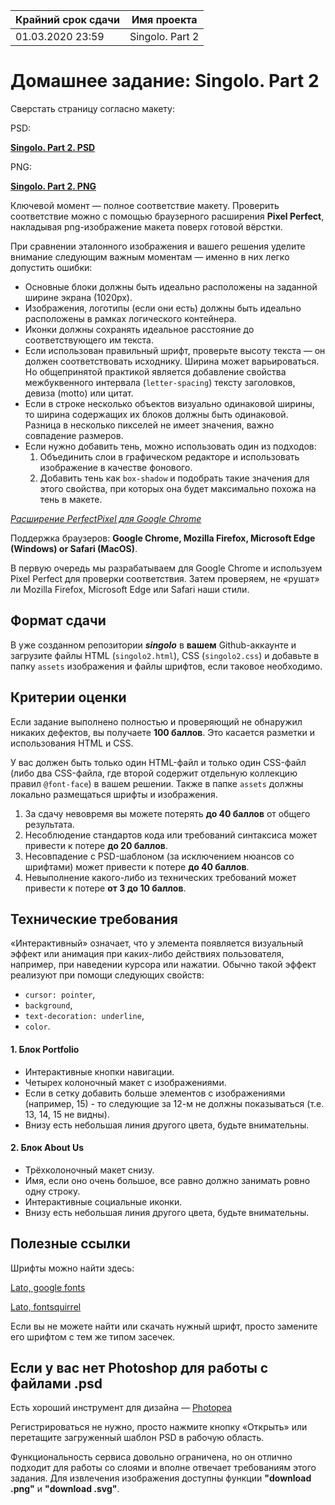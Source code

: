 | Крайний срок сдачи | Имя проекта |
|--------------------|-------------|
| 01.03.2020 23:59 | Singolo. Part 2 |


# Домашнее задание: Singolo. Part 2

Сверстать страницу согласно макету:

PSD:

**[Singolo. Part 2. PSD](https://github.com/rolling-scopes-school/tasks/blob/master/tasks/markups/level-2/singolo/part-2/singolo2.psd)**

PNG:

**[Singolo. Part 2. PNG](https://github.com/rolling-scopes-school/tasks/blob/master/tasks/markups/level-2/singolo/part-2/singolo2.png)**

Ключевой момент — полное соответствие макету. Проверить соответствие можно с помощью браузерного расширения **Pixel Perfect**, накладывая png-изображение макета поверх готовой вёрстки.

При сравнении эталонного изображения и вашего решения уделите внимание следующим важным моментам — именно в них легко допустить ошибки:

- Основные блоки должны быть идеально расположены на заданной ширине экрана (1020px).
- Изображения, логотипы (если они есть) должны быть идеально расположены в рамках логического контейнера.
- Иконки должны сохранять идеальное расстояние до соответствующего им текста.
- Если использован правильный шрифт, проверьте высоту текста — он должен соответствовать исходнику. Ширина может варьироваться. Но общепринятой практикой является добавление свойства межбуквенного интервала (`letter-spacing`) тексту заголовков, девиза (motto) или цитат.
- Если в строке несколько объектов визуально одинаковой ширины, то ширина содержащих их блоков должны быть одинаковой. Разница в несколько пикселей не имеет значения, важно совпадение размеров.
- Если нужно добавить тень, можно использовать один из подходов:
  1. Объединить слои в графическом редакторе и использовать изображение в качестве фонового.
  2. Добавить тень как `box-shadow` и подобрать такие значения для этого свойства, при которых она будет максимально похожа на тень в макете.

*[Расширение PerfectPixel для Google Chrome](https://chrome.google.com/webstore/detail/perfectpixel-by-welldonec/dkaagdgjmgdmbnecmcefdhjekcoceebi?hl=en)*

Поддержка браузеров: **Google Chrome, Mozilla Firefox, Microsoft Edge (Windows) or Safari (MacOS)**.

В первую очередь мы разрабатываем для Google Chrome и используем Pixel Perfect для проверки соответствия. Затем проверяем, не «рушат» ли Mozilla Firefox, Microsoft Edge или Safari наши стили.


## Формат сдачи

В уже созданном репозитории ***singolo*** в **вашем** Github-аккаунте и загрузите файлы HTML (`singolo2.html`), CSS (`singolo2.css`) и добавьте в папку `assets` изображения и файлы шрифтов, если таковое необходимо.


## Критерии оценки

Если задание выполнено полностью и проверяющий не обнаружил никаких дефектов, вы получаете **100 баллов**. Это касается разметки и использования HTML и CSS.

У вас должен быть только один HTML-файл и только один CSS-файл (либо два CSS-файла, где второй содержит отдельную коллекцию правил `@font-face`) в вашем решении. Также в папке `assets` должны локально размещаться шрифты и изображения.

1. За сдачу невовремя вы можете потерять **до 40 баллов** от общего результата.
2. Несоблюдение стандартов кода или требований синтаксиса может привести к потере **до 20 баллов**.
3. Несовпадение с PSD-шаблоном (за исключением нюансов со шрифтами) может привести к потере **до 40 баллов**.
4. Невыполнение какого-либо из технических требований может привести к потере **от 3 до 10 баллов**.


## Технические требования

«Интерактивный» означает, что у элемента появляется визуальный эффект или анимация при каких-либо действиях пользователя, например, при наведении курсора или нажатии. Обычно такой эффект реализуют при помощи следующих свойств:
- `cursor: pointer`,
- `background`,
- `text-decoration: underline`,
- `color`.


#### 1. Блок **Portfolio**
- Интерактивные кнопки навигации.
- Четырех колоночный макет с изображениями.
- Если в сетку добавить больше элементов с изображениями (например, 15) - то следующие за 12-м не должны показываться (т.е. 13, 14, 15 не видны).
- Внизу есть небольшая линия другого цвета, будьте внимательны.

#### 2. Блок **About Us**
- Трёхколоночный макет снизу.
- Имя, если оно очень большое, все равно должно занимать ровно одну строку.
- Интерактивные социальные иконки.
- Внизу есть небольшая линия другого цвета, будьте внимательны.


## Полезные ссылки

Шрифты можно найти здесь:

[Lato, google fonts](https://fonts.google.com/specimen/Lato)

[Lato, fontsquirrel](https://www.fontsquirrel.com/fonts/lato)

Если вы не можете найти или скачать нужный шрифт, просто замените его шрифтом с тем же типом засечек.


## Если у вас нет Photoshop для работы с файлами .psd

Есть хороший инструмент для дизайна — [Photopea](https://www.photopea.com/)

Регистрироваться не нужно, просто нажмите кнопку «Открыть» или перетащите загруженный шаблон PSD в рабочую область.

Функциональность сервиса довольно ограничена, но он отлично подходит для работы со слоями и вполне отвечает требованиям этого задания. Для извлечения изображения доступны функции **"download .png"** и **"download .svg"**.
